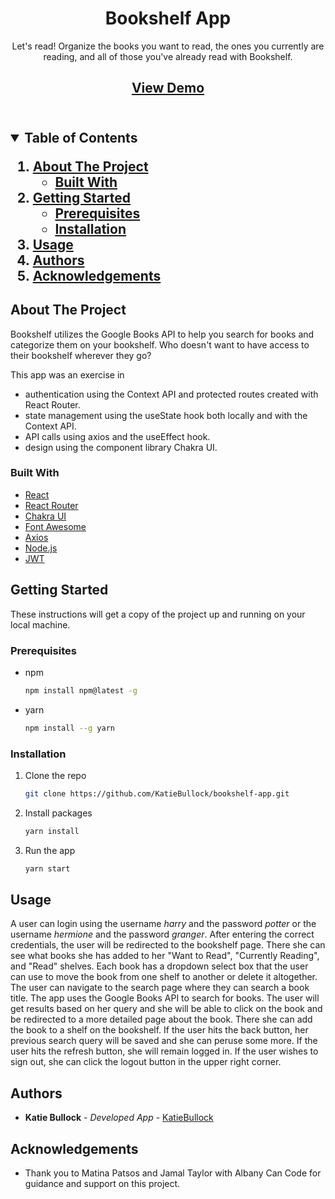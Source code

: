   <h1 align="center">Bookshelf App</h1>
  <p align="center">
    Let's read! Organize the books you want to read, the ones you currently are reading, and all of those you've already read with Bookshelf.
    <br />
    <h2 align="center"><a href="https://kb-bookshelf-app.herokuapp.com/">View Demo</a><h2>
  </p>
</p>
<br />

<details open="open">
  <summary>Table of Contents</summary>
  <ol>
    <li>
      <a href="#about-the-project">About The Project</a>
      <ul>
        <li><a href="#built-with">Built With</a></li>
      </ul>
    </li>
    <li>
      <a href="#getting-started">Getting Started</a>
      <ul>
        <li><a href="#prerequisites">Prerequisites</a></li>
        <li><a href="#installation">Installation</a></li>
      </ul>
    </li>
    <li><a href="#usage">Usage</a></li>
    <li><a href="#authors">Authors</a></li>
    <li><a href="#acknowledgements">Acknowledgements</a></li>
  </ol>
</details>

## About The Project

Bookshelf utilizes the Google Books API to help you search for books and categorize them on your bookshelf. Who doesn't want to have access to their bookshelf wherever they go?

This app was an exercise in
- authentication using the Context API and protected routes created with React Router. 
- state management using the useState hook both locally and with the Context API.
- API calls using axios and the useEffect hook.
- design using the component library Chakra UI.

### Built With

- [React](https://reactjs.org/)
- [React Router](https://reactrouter.com/)
- [Chakra UI](https://chakra-ui.com/)
- [Font Awesome](https://fontawesome.com/)
- [Axios](https://www.npmjs.com/package/axios)
- [Node.js](https://nodejs.org/en/)
- [JWT](https://www.npmjs.com/package/jsonwebtoken)

## Getting Started

These instructions will get a copy of the project up and running on your local machine.

### Prerequisites

- npm
  ```sh
  npm install npm@latest -g
  ```
- yarn
  ```sh
  npm install --g yarn
  ```

### Installation

1. Clone the repo
   ```sh
   git clone https://github.com/KatieBullock/bookshelf-app.git
   ```
2. Install packages
   ```sh
   yarn install
   ```
3. Run the app
   ```sh
   yarn start
   ```

## Usage

A user can login using the username *harry* and the password *potter* or the username *hermione* and the password *granger*. After entering the correct credentials, the user will be redirected to the bookshelf page. There she can see what books she has added to her "Want to Read", "Currently Reading", and "Read" shelves. Each book has a dropdown select box that the user can use to move the book from one shelf to another or delete it altogether. The user can navigate to the search page where they can search a book title. The app uses the Google Books API to search for books. The user will get results based on her query and she will be able to click on the book and be redirected to a more detailed page about the book. There she can add the book to a shelf on the bookshelf. If the user hits the back button, her previous search query will be saved and she can peruse some more. If the user hits the refresh button, she will remain logged in. If the user wishes to sign out, she can click the logout button in the upper right corner.

## Authors

- **Katie Bullock** - _Developed App_ -
  [KatieBullock](https://github.com/KatieBullock)

## Acknowledgements

- Thank you to Matina Patsos and Jamal Taylor with Albany Can Code for guidance and support on this project.
